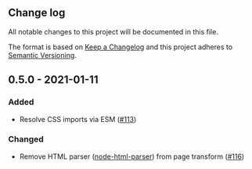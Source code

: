 ## Change log

All notable changes to this project will be documented in this file.

The format is based on [Keep a Changelog](https://keepachangelog.com/en/1.0.0/) and this project adheres to [Semantic Versioning](https://semver.org/).

## 0.5.0 - 2021-01-11

### Added
- Resolve CSS imports via ESM ([#113](https://github.com/slinkity/slinkity/pull/113))

### Changed
- Remove HTML parser ([node-html-parser](https://www.npmjs.com/package/node-html-parser)) from page transform ([#116](https://github.com/slinkity/slinkity/pull/116))
